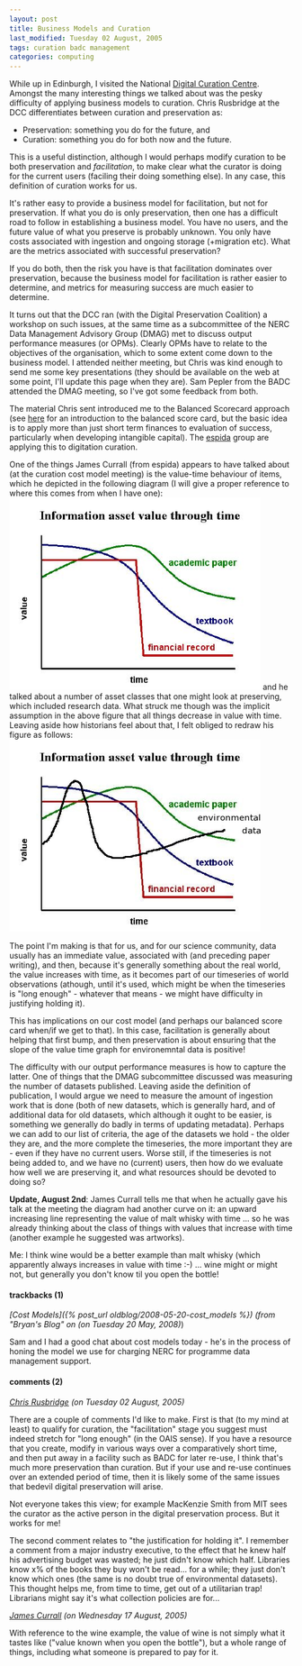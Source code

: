 ```yaml
---
layout: post
title: Business Models and Curation
last_modified: Tuesday 02 August, 2005
tags: curation badc management
categories: computing
---
```

While up in Edinburgh, I visited the National [Digital Curation Centre](http://www.dcc.ac.uk). Amongst the many interesting things we talked about was the pesky difficulty of applying business models to curation. Chris Rusbridge at the DCC differentiates between curation and preservation as:
* Preservation: something you do for the future, and
* Curation: something you do for both now and the future.

This is a useful distinction, although I would perhaps modify curation to be both preservation and *facilitation*, to make clear what the curator is doing for the current users (faciling their doing something else). In any case, this definition of curation works for us.

It's rather easy to provide a business model for facilitation, but not for preservation. If what you do is only preservation, then one has a difficult road to follow in establishing a business model. You have no users, and the future value of what you preserve is probably unknown. You only have costs associated with ingestion and ongoing storage (+migration etc).  What are the metrics associated with successful preservation?

If you do both, then the risk you have is that facilitation dominates over preservation, because the business model for facilitation is rather easier to determine, and metrics for measuring success are much easier to determine.

It turns out that the DCC ran (with the Digital Preservation Coalition) a workshop on such issues, at the same time as a subcommittee of the  NERC Data Management Advisory Group (DMAG) met to discuss output performance measures (or OPMs). Clearly OPMs have to relate to the objectives of the organisation, which to some extent come down to the business model. I attended neither meeting, but Chris was kind enough to send me some key presentations (they should be available on the web at some point, I'll update this page when they are). Sam Pepler from the BADC attended the DMAG meeting, so I've got some feedback from both.

The material Chris sent introduced me to the Balanced Scorecard approach (see [here](http://www.balancedscorecard.org/basics/bsc1.html) for an introduction to the balanced score card, but the basic idea is to apply more than just short term finances to evaluation of success, particularly when developing intangible capital). The [espida](http://www.gla.ac.uk/espida/) group are applying this to digitation curation.

One of the things James Currall (from espida) appears to have talked about (at the curation cost model meeting) is the value-time behaviour of items, which he depicted in the following diagram (I will give a proper reference to where this comes from when I have one):
![Image: IMAGE: static/2005/07/28/value.time.jpg ](/assets/images/2005-07-28-value.time.jpg)
and he talked about a number of asset classes that one might look at preserving, which included research data. What struck me though was the implicit assumption in the above figure that all things decrease in value with time. Leaving aside how historians feel about that, I felt obliged to redraw his figure as follows:
![Image: IMAGE: static/2005/07/28/value.time.badc.jpg ](/assets/images/2005-07-28-value.time.badc.jpg)

The point I'm making is that for us, and for our science community, data usually has an immediate value, associated with (and preceding paper writing), and then, because it's generally something about the real world, the value increases with time, as it becomes part of our timeseries of world observations (athough, until it's used, which might be when the timeseries is "long enough" - whatever that means - we might have  difficulty in justifying holding it).

This has implications on our cost model (and perhaps our balanced score card when/if we get to that). In this case, facilitation is generally about helping that first bump, and then preservation is about ensuring that the slope of the value time graph for environemntal data is positive!

The difficulty with our output performance measures is how to capture the latter. One of things that the DMAG subcommittee discussed was measuring the number of datasets published. Leaving aside the definition of publication, I would argue we need to measure the amount of ingestion work that is done (both of new datasets, which is generally hard, and of additional data for old datasets, which although it ought to be easier, is something we generally do badly in terms of updating metadata). Perhaps we can add to our list of criteria, the age of the datasets we hold - the older they are, and the more complete the timeseries, the more important they are - even if they have no current users.  Worse still,
if the timeseries is not being added to, and we have no (current) users, then how do we evaluate how well we are preserving it, and what resources should be devoted to doing so?

**Update, August 2nd**: James Currall tells me that when he actually gave his talk at the meeting the diagram had another curve on it: an upward increasing line representing the value of malt whisky with time ... so he was already thinking about the class of things with values that increase with time (another example he suggested was artworks).

Me: I think wine would be a better example than malt whisky (which apparently always increases in value with time :-) ... wine might or might not, but generally you don't know til you open the bottle!


#### trackbacks (1)

*[Cost Models]({% post_url oldblog/2008-05-20-cost_models %}) (from "Bryan's Blog" on (on Tuesday 20 May, 2008)*)

Sam and I had a good chat about cost models today - he's in the process of honing the model we use for charging NERC for programme data management support.

#### comments (2)

*[Chris Rusbridge](www.dcc.ac.uk) (on Tuesday 02 August, 2005)*

There are a couple of comments I'd like to make. First is that (to my mind at least) to qualify for curation, the "facilitation" stage you suggest must indeed stretch for "long enough" (in the OAIS sense). If you have a resource that you create, modify in various ways over a comparatively short time, and then put away in a facility such as BADC for later re-use, I think that's much more preservation than curation. But if your use and re-use continues over an extended period of time, then it is likely some of the same issues that bedevil digital preservation will arise.

Not everyone takes this view; for example MacKenzie Smith from MIT sees the curator as the active person in the digital preservation process. But it works for me!

The second comment relates to "the justification for holding it". I remember a comment from a major industry executive, to the effect that he knew half his advertising budget was wasted; he just didn't know which half. Libraries know x% of the books they buy won't be read... for a while; they just don't know which ones (the same is no doubt true of environmental datasets). This thought helps me, from time to time, get out of a utilitarian trap! Librarians might say it's what collection policies are for...

*[James Currall](www.gla.ac.uk/espida/) (on Wednesday 17 August, 2005)*

With reference to the wine example, the value of wine is not simply what it tastes like ("value known when you open the bottle"), but a whole range of things, including what someone is prepared to pay for it.
